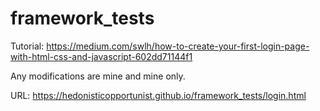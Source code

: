 # framework_tests

Tutorial: https://medium.com/swlh/how-to-create-your-first-login-page-with-html-css-and-javascript-602dd71144f1

Any modifications are mine and mine only. 

URL: https://hedonisticopportunist.github.io/framework_tests/login.html
